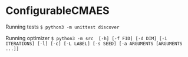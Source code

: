 # ConfigurableCMAES

Running tests
`$ python3 -m unittest discover`

Running optimizer
`$ python3 -m src  [-h] [-f FID] [-d DIM] [-i ITERATIONS] [-l] [-c] [-L LABEL]
                   [-s SEED] [-a ARGUMENTS [ARGUMENTS ...]]`